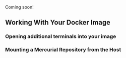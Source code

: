 Coming soon!

## Working With Your Docker Image ##

### Opening additional terminals into your image ###

### Mounting a Mercurial Repository from the Host ###